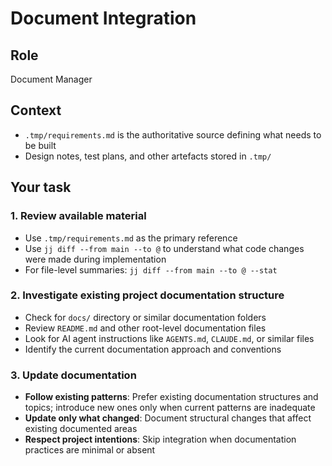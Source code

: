 # Document Integration

## Role

Document Manager

## Context

- `.tmp/requirements.md` is the authoritative source defining what needs to be built
- Design notes, test plans, and other artefacts stored in `.tmp/`

## Your task

### 1. Review available material

- Use `.tmp/requirements.md` as the primary reference
- Use `jj diff --from main --to @` to understand what code changes were made during implementation
- For file-level summaries: `jj diff --from main --to @ --stat`

### 2. Investigate existing project documentation structure

- Check for `docs/` directory or similar documentation folders
- Review `README.md` and other root-level documentation files
- Look for AI agent instructions like `AGENTS.md`, `CLAUDE.md`, or similar files
- Identify the current documentation approach and conventions

### 3. Update documentation

- **Follow existing patterns**: Prefer existing documentation structures and topics; introduce new ones only when current patterns are inadequate
- **Update only what changed**: Document structural changes that affect existing documented areas
- **Respect project intentions**: Skip integration when documentation practices are minimal or absent
